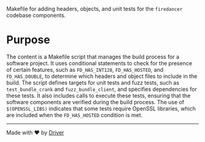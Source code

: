 <!--------------------------------------------------------------------------------->
<!-- IMPORTANT: This file is auto-generated by Driver (https://driver.ai). -------->
<!-- Manual edits may be overwritten on future commits. --------------------------->
<!--------------------------------------------------------------------------------->

Makefile for adding headers, objects, and unit tests for the `firedancer` codebase components.

# Purpose
The content is a Makefile script that manages the build process for a software project. It uses conditional statements to check for the presence of certain features, such as `FD_HAS_INT128`, `FD_HAS_HOSTED`, and `FD_HAS_DOUBLE`, to determine which headers and object files to include in the build. The script defines targets for unit tests and fuzz tests, such as `test_bundle_crank` and `fuzz_bundle_client`, and specifies dependencies for these tests. It also includes calls to execute these tests, ensuring that the software components are verified during the build process. The use of `$(OPENSSL_LIBS)` indicates that some tests require OpenSSL libraries, which are included when the `FD_HAS_HOSTED` condition is met.

---
Made with ❤️ by [Driver](https://www.driver.ai/)